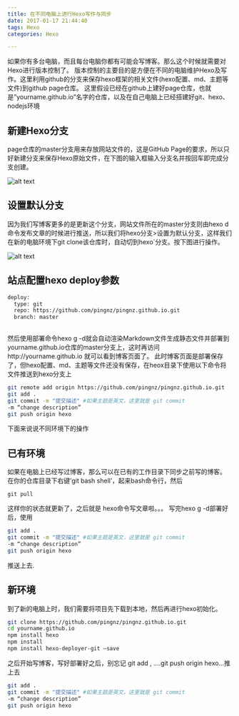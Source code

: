```yaml
---
title: 在不同电脑上进行Hexo写作与同步
date: 2017-01-17 21:44:40
tags: Hexo
categories: Hexo

---
```


如果你有多台电脑，而且每台电脑你都有可能会写博客。那么这个时候就需要对Hexo进行版本控制了。
版本控制的主要目的是方便在不同的电脑维护Hexo及写作。这里利用github的分支来保存hexo框架的相关文件(hexo配置、md、主题等文件)到github page仓库。
这里假设已经在github上建好page仓库，也就是”yourname.github.io”名字的仓库，以及在自己电脑上已经搭建好git、hexo、nodejs环境

## 新建Hexo分支
page仓库的master分支用来存放网站文件的，这是GitHub Page的要求，所以只好新建分支来保存Hexo原始文件，在下图的输入框输入分支名并按回车即完成分支创建。

![alt text](https://leroyli.github.io/2016/11/07/hexo-more-PC/branch1.png)

## 设置默认分支
因为我们写博客更多的是更新这个分支，网站文件所在的master分支则由hexo d命令发布文章的时候进行推送，所以我们将hexo分支>设置为默认分支，这样我们在新的电脑环境下git clone该仓库时，自动切到hexo`分支。按下图进行操作。

![alt text](https://leroyli.github.io/2016/11/07/hexo-more-PC/branch2.png)

## 站点配置hexo deploy参数

``` bash
deploy:
  type: git
  repo: https://github.com/pingnz/pingnz.github.io.git
  branch: master
  
```

然后使用部署命令hexo g -d就会自动渲染Markdown文件生成静态文件并部署到yourname.github.io仓库的master分支上，这时再访问http://yourname.github.io 就可以看到博客页面了。
此时博客页面是部署保存了，但hexo配置、md、主题等文件还没有保存，在heox目录下使用以下命令将文件推送到hexo分支上

``` bash
git remote add origin https://github.com/pingnz/pingnz.github.io.git
git add .
git commit -m "提交描述" #如果主题是英文，这里就是 git commit 
-m “change description”
git push origin hexo

```
下面来说说不同环境下的操作

## 已有环境
如果在电脑上已经写过博客，那么可以在已有的工作目录下同步之前写的博客。
在你的仓库目录下右键’git bash shell’，起来bash命令行，然后

```
git pull

```
这样你的状态就更新了，之后就是 hexo命令写文章啦。。。
写完hexo g -d部署好后，使用

``` bash
git add .
git commit -m "提交描述" #如果主题是英文，这里就是 git commit 
-m “change description”
git push origin hexo

```
推送上去.

## 新环境

到了新的电脑上时，我们需要将项目先下载到本地，然后再进行hexo初始化。

```bash
git clone https://github.com/pingnz/pingnz.github.io.git
cd yourname.github.io
npm install hexo
npm install
npm install hexo-deployer-git –save

```
之后开始写博客，写好部署好之后，别忘记 git add , ….git push origin hexo…推上去

``` bash
git add .
git commit -m "提交描述" #如果主题是英文，这里就是 git commit 
-m “change description”
git push origin hexo

```

